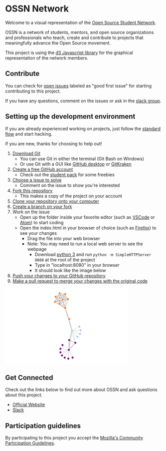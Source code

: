 # OSSN Network

Welcome to a visual representation of the [Open Source Student Network](https://opensource.mozilla.community/). 

OSSN is a network of students, mentors, and open source organizations and professionals who teach, create and contribute to projects that meaningfully advance the Open Source movement. 

This project is using the [d3 Javascript library](https://github.com/d3/d3/wiki) for the graphical representation of the network members.

## Contribute

You can check for [open issues](https://github.com/ossn/network/issues) labeled as "good first issue" for starting contributing to this project.

If you have any questions, comment on the issues or ask in the [slack group](https://mossn.slack.com/).
  
## Setting up the development environment

If you are already experienced working on projects, just follow the [standard flow](https://guides.github.com/introduction/flow/) and start hacking. 

If you are new, thanks for choosing to help out!
1. [Download Git](https://git-scm.com/downloads)
	- You can use Git in either the terminal (Git Bash on Windows)
	- Or use Git with a GUI like [GitHub desktop](https://desktop.github.com/) or [GitKraken](https://www.gitkraken.com/)
2. [Create a free GitHub account](https://github.com/join)
	- Check out the [student pack](https://education.github.com/pack) for some freebies
3. [Choose a issue to solve](https://github.com/ossn/network/issues)
	- Comment on the issue to show you're interested
4. [Fork this repository](https://guides.github.com/activities/forking/#fork)
	- This makes a copy of the project on your account
5. [Clone your repository onto your computer](https://guides.github.com/activities/forking/#clone)
6. [Create a branch on your fork](https://guides.github.com/introduction/flow/)
7. Work on the issue
	- Open up the folder inside your favorite editor (such as [VSCode](https://code.visualstudio.com/) or [Atom](https://atom.io/)) to start coding
	- Open the index.html in your browser of choice (such as [Firefox](https://www.mozilla.org/en-US/firefox/new/)) to see your changes
		- Drag the file into your web browser
		- Note: You may need to run a local web server to see the webpage
			- Download [python 3](https://www.python.org/downloads/) and run `python -m SimpleHTTPServer 8080` at the root of the project
			- Type in "localhost:8080" in your browser
			- It should look like the image below
8. [Push your changes to your GitHub repository](https://guides.github.com/activities/forking/#making-changes)
9. [Make a pull request to merge your changes with the original code](https://guides.github.com/activities/forking/#making-a-pull-request)

![A working Network example](docs/working-network.png)

## Get Connected

Check out the links below to find out more about OSSN and ask questions about this project.

- [Official Website](https://opensource.mozilla.community/)
- [Slack](https://mossn.slack.com/)

## Participation guidelines

By participating to this project you accept the [Mozilla's Community Participation Guidelines](https://www.mozilla.org/en-US/about/governance/policies/participation/).